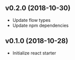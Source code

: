 ## v0.2.0 (2018-10-30)

* Update flow types
* Update npm dependencies

## v0.1.0 (2018-10-28)

* Initialize react starter
